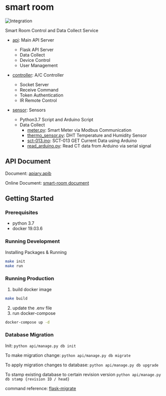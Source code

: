 # smart room

![Integration](https://github.com/NCKU-CCS/smart-room-backend/workflows/Integration/badge.svg)

Smart Room Control and Data Collect Service

+ [api](./api): Main API Server
    + Flask API Server
    + Data Collect
    + Device Control
    + User Management

+ [controller](./controller): A/C Controller
    + Socket Server
    + Receive Command
    + Token Authentication
    + IR Remote Control

+ [sensor](./sensor): Sensors
    + Python3.7 Script and Arduino Script
    + Data Collect
        + [meter.py](./sensor/meter.py): Smart Meter via Modbus Communication
        + [thermo_sensor.py](./sensor/thermo_sensor.py): DHT Temperature and Humidity Sensor
        + [sct-013.ino](./sensor/Arduino/sct013.ino): SCT-013 GET Current Data using Arduino
        + [read_arduino.py](./sensor/read_arduino.py): Read CT data from Arduino via serial signal


## API Document

Document: [apiary.apib](./apiary.apib)

Online Document: [smart-room document](https://smartroom1.docs.apiary.io/#)

## Getting Started

### Prerequisites

- python 3.7
- docker 19.03.6


### Running Development

Installing Packages & Running
```sh
make init
make run
```

### Running Production

1. build docker image
```sh
make build
```

2. update the .env file
3. run docker-compose
```sh
docker-compose up -d
```

### Database Migration

Init:
`python api/manage.py db init`

To make migration change:
`python api/manage.py db migrate`

To apply migration changes to database:
`python api/manage.py db upgrade`

To stamp existing database to certain revision version
`python api/manage.py db stamp {revision ID / head}`

command reference: [flask-migrate](https://flask-migrate.readthedocs.io/en/latest/#command-reference)

